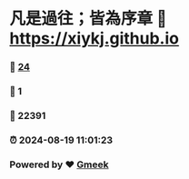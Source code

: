 # 凡是過往；皆為序章 :link: https://xiykj.github.io 
### :page_facing_up: [24](https://xiykj.github.io/tag.html) 
### :speech_balloon: 1 
### :hibiscus: 22391 
### :alarm_clock: 2024-08-19 11:01:23 
### Powered by :heart: [Gmeek](https://github.com/Meekdai/Gmeek)
